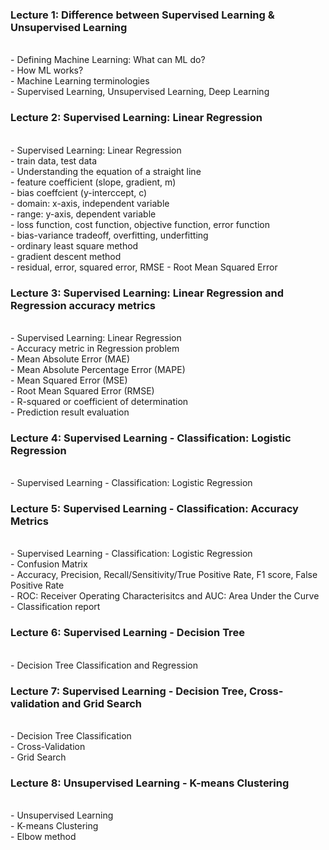 ### Lecture 1: Difference between Supervised Learning & Unsupervised Learning
<br> - Defining Machine Learning: What can ML do?
<br> - How ML works?
<br> - Machine Learning terminologies
<br> - Supervised Learning, Unsupervised Learning, Deep Learning
### Lecture 2: Supervised Learning: Linear Regression
<br> - Supervised Learning: Linear Regression
<br> - train data, test data
<br> - Understanding the equation of a straight line
<br> - feature coefficient (slope, gradient, m)
<br> - bias coeffcient (y-interccept, c)
<br> - domain: x-axis, independent variable
<br> - range: y-axis, dependent variable
<br> - loss function, cost function, objective function, error function
<br> - bias-variance tradeoff, overfitting, underfitting
<br> - ordinary least square method
<br> - gradient descent method
<br> - residual, error, squared error, RMSE - Root Mean Squared Error
### Lecture 3: Supervised Learning: Linear Regression and Regression accuracy metrics
<br> - Supervised Learning: Linear Regression
<br> - Accuracy metric in Regression problem
<br> - Mean Absolute Error (MAE)
<br> - Mean Absolute Percentage Error (MAPE)
<br> - Mean Squared Error (MSE)
<br> - Root Mean Squared Error (RMSE)
<br> - R-squared or coefficient of determination
<br> - Prediction result evaluation
### Lecture 4: Supervised Learning - Classification: Logistic Regression
<br> - Supervised Learning - Classification: Logistic Regression
### Lecture 5: Supervised Learning - Classification: Accuracy Metrics
<br> - Supervised Learning - Classification: Logistic Regression
<br> - Confusion Matrix
<br> - Accuracy, Precision, Recall/Sensitivity/True Positive Rate, F1 score, False Positive Rate
<br> - ROC: Receiver Operating Characterisitcs and AUC: Area Under the Curve
<br> - Classification report
### Lecture 6: Supervised Learning - Decision Tree
<br> - Decision Tree Classification and Regression
### Lecture 7: Supervised Learning - Decision Tree, Cross-validation and Grid Search
<br> - Decision Tree Classification
<br> - Cross-Validation
<br> - Grid Search
### Lecture 8: Unsupervised Learning - K-means Clustering
<br> - Unsupervised Learning
<br> - K-means Clustering
<br> - Elbow method
